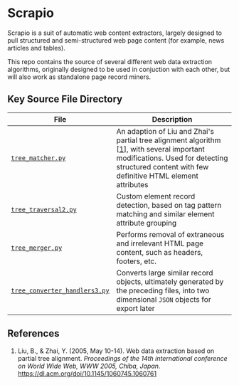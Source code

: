 # Scrapio

Scrapio is a suit of automatic web content extractors, largely designed to pull structured and semi-structured web page content (for example, news articles and tables).

This repo contains the source of several different web data extraction algorithms, originally designed to be used in conjuction with each other, but will also work as standalone page record miners. 

## Key Source File Directory

| File | Description |
|------|-------------|
|[`tree_matcher.py`](https://github.com/Ajax12345/scrapio/blob/main/scrapio/tree_matcher.py)| An adaption of Liu and Zhai's partial tree alignment algorithm [[1](https://github.com/Ajax12345/scrapio/edit/main/README.md#references)], with several important modifications. Used for detecting structured content with few definitive HTML element attributes |
|[`tree_traversal2.py`](https://github.com/Ajax12345/scrapio/blob/main/scrapio/tree_traversal2.py)| Custom element record detection, based on tag pattern matching and similar element attribute grouping |
| [`tree_merger.py`](https://github.com/Ajax12345/scrapio/blob/main/scrapio/tree_merger.py) | Performs removal of extraneous and irrelevant HTML page content, such as headers, footers, etc. |
| [`tree_converter_handlers3.py`](https://github.com/Ajax12345/scrapio/blob/main/scrapio/tree_converter_handlers3.py) | Converts large similar record objects, ultimately generated by the preceding files, into two dimensional `JSON` objects for export later |

## References

1. Liu, B., & Zhai, Y. (2005, May 10-14). Web data extraction based on partial tree alignment. *Proceedings of the 14th international conference on World Wide Web, WWW 2005, Chiba, Japan.* https://dl.acm.org/doi/10.1145/1060745.1060761
